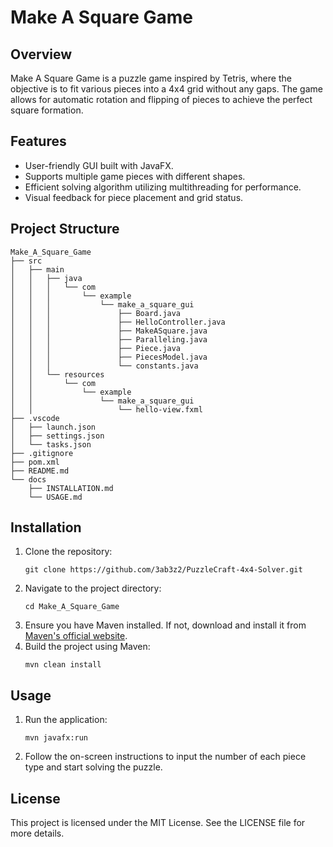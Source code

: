 # Make A Square Game

## Overview
Make A Square Game is a puzzle game inspired by Tetris, where the objective is to fit various pieces into a 4x4 grid without any gaps. The game allows for automatic rotation and flipping of pieces to achieve the perfect square formation.

## Features
- User-friendly GUI built with JavaFX.
- Supports multiple game pieces with different shapes.
- Efficient solving algorithm utilizing multithreading for performance.
- Visual feedback for piece placement and grid status.

## Project Structure
```
Make_A_Square_Game
├── src
│   ├── main
│   │   ├── java
│   │   │   └── com
│   │   │       └── example
│   │   │           └── make_a_square_gui
│   │   │               ├── Board.java
│   │   │               ├── HelloController.java
│   │   │               ├── MakeASquare.java
│   │   │               ├── Paralleling.java
│   │   │               ├── Piece.java
│   │   │               ├── PiecesModel.java
│   │   │               └── constants.java
│   │   └── resources
│   │       └── com
│   │           └── example
│   │               └── make_a_square_gui
│   │                   └── hello-view.fxml
├── .vscode
│   ├── launch.json
│   ├── settings.json
│   └── tasks.json
├── .gitignore
├── pom.xml
├── README.md
└── docs
    ├── INSTALLATION.md
    └── USAGE.md
```

## Installation
1. Clone the repository:
   ```
   git clone https://github.com/3ab3z2/PuzzleCraft-4x4-Solver.git
   ```
2. Navigate to the project directory:
   ```
   cd Make_A_Square_Game
   ```
3. Ensure you have Maven installed. If not, download and install it from [Maven's official website](https://maven.apache.org/download.cgi).
4. Build the project using Maven:
   ```
   mvn clean install
   ```

## Usage
1. Run the application:
   ```
   mvn javafx:run
   ```
2. Follow the on-screen instructions to input the number of each piece type and start solving the puzzle.

## License
This project is licensed under the MIT License. See the LICENSE file for more details.